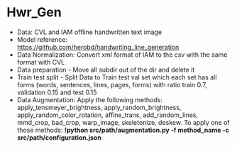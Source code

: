 # Hwr_Gen
* Data: CVL and IAM offline handwritten text image
* Model reference: https://github.com/herobd/handwriting_line_generation
* Data Normalization: Convert xml format of IAM to the csv with the same format with CVL
* Data preparation - Move all subdir out of the dir and delete it
* Train test split - Split Data to Train test val set which each set has all forms (words, sentences, lines, pages, forms) with ratio train 0.7, validation 0.15 and test 0.15 
* Data Augmentation: Apply the following methods: apply_tensmeyer_brightness, apply_random_brightness, apply_random_color_rotation, affine_trans, add_random_lines, mmd_crop, bad_crop, warp_image, skeletonize, deskew. To apply one of those methods: **!python src/path/augmentation.py -f method_name -c src/path/configuration.json**
